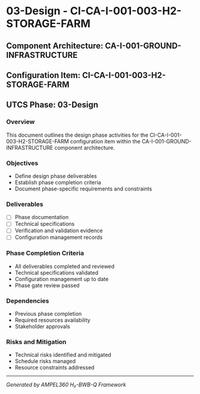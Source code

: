 # 03-Design - CI-CA-I-001-003-H2-STORAGE-FARM

## Component Architecture: CA-I-001-GROUND-INFRASTRUCTURE
## Configuration Item: CI-CA-I-001-003-H2-STORAGE-FARM
## UTCS Phase: 03-Design

### Overview
This document outlines the design phase activities for the CI-CA-I-001-003-H2-STORAGE-FARM configuration item within the CA-I-001-GROUND-INFRASTRUCTURE component architecture.

### Objectives
- Define design phase deliverables
- Establish phase completion criteria
- Document phase-specific requirements and constraints

### Deliverables
- [ ] Phase documentation
- [ ] Technical specifications
- [ ] Verification and validation evidence
- [ ] Configuration management records

### Phase Completion Criteria
- All deliverables completed and reviewed
- Technical specifications validated
- Configuration management up to date
- Phase gate review passed

### Dependencies
- Previous phase completion
- Required resources availability
- Stakeholder approvals

### Risks and Mitigation
- Technical risks identified and mitigated
- Schedule risks managed
- Resource constraints addressed

---
*Generated by AMPEL360 H₂-BWB-Q Framework*
